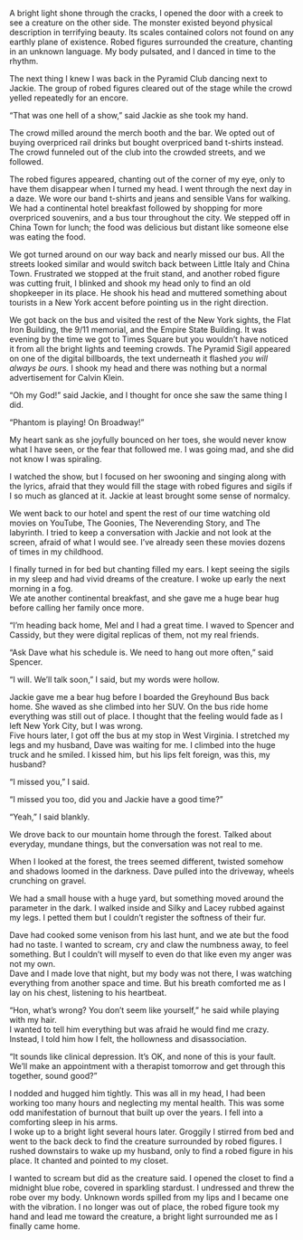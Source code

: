A bright light shone through the cracks, I opened the door with a creek to see a creature on the other side. The monster existed beyond physical description in terrifying beauty. Its scales contained colors not found on any earthly plane of existence. Robed figures surrounded the creature, chanting in an unknown language. My body pulsated, and I danced in time to the rhythm.

The next thing I knew I was back in the Pyramid Club dancing next to Jackie. The group of robed figures cleared out of the stage while the crowd yelled repeatedly for an encore.

“That was one hell of a show,” said Jackie as she took my hand.

The crowd milled around the merch booth and the bar. We opted out of buying overpriced rail drinks but bought overpriced band t-shirts instead. The crowd funneled out of the club into the crowded streets, and we followed.

The robed figures appeared, chanting out of the corner of my eye, only to have them disappear when I turned my head. I went through the next day in a daze. We wore our band t-shirts and jeans and sensible Vans for walking. We had a continental hotel breakfast followed by shopping for more overpriced souvenirs, and a bus tour throughout the city. We stepped off in China Town for lunch; the food was delicious but distant like someone else was eating the food.

We got turned around on our way back and nearly missed our bus. All the streets looked similar and would switch back between Little Italy and China Town. Frustrated we stopped at the fruit stand, and another robed figure was cutting fruit, I blinked and shook my head only to find an old shopkeeper in its place. He shook his head and muttered something about tourists in a New York accent before pointing us in the right direction.

We got back on the bus and visited the rest of the New York sights, the Flat Iron Building, the 9/11 memorial, and the Empire State Building. It was evening by the time we got to Times Square but you wouldn’t have noticed it from all the bright lights and teeming crowds. The Pyramid Sigil appeared on one of the digital billboards, the text underneath it flashed *you will always be ours.* I shook my head and there was nothing but a normal advertisement for Calvin Klein.

“Oh my God!” said Jackie, and I thought for once she saw the same thing I did. 

“Phantom is playing! On Broadway!”

My heart sank as she joyfully bounced on her toes, she would never know what I have seen, or the fear that followed me. I was going mad, and she did not know I was spiraling.

I watched the show, but I focused on her swooning and singing along with the lyrics, afraid that they would fill the stage with robed figures and sigils if I so much as glanced at it. Jackie at least brought some sense of normalcy.

We went back to our hotel and spent the rest of our time watching old movies on YouTube, The Goonies, The Neverending Story, and The labyrinth. I tried to keep a conversation with Jackie and not look at the screen, afraid of what I would see. I’ve already seen these movies dozens of times in my childhood.

I finally turned in for bed but chanting filled my ears. I kept seeing the sigils in my sleep and had vivid dreams of the creature. I woke up early the next morning in a fog.  
We ate another continental breakfast, and she gave me a huge bear hug before calling her family once more.

“I’m heading back home, Mel and I had a great time. I waved to Spencer and Cassidy, but they were digital replicas of them, not my real friends.

“Ask Dave what his schedule is. We need to hang out more often,” said Spencer.

“I will. We’ll talk soon,” I said, but my words were hollow.

Jackie gave me a bear hug before I boarded the Greyhound Bus back home. She waved as she climbed into her SUV. On the bus ride home everything was still out of place. I thought that the feeling would fade as I left New York City, but I was wrong.  
Five hours later, I got off the bus at my stop in West Virginia. I stretched my legs and my husband, Dave was waiting for me. I climbed into the huge truck and he smiled. I kissed him, but his lips felt foreign, was this, my husband?

“I missed you,” I said.

“I missed you too, did you and Jackie have a good time?”

“Yeah,” I said blankly.

We drove back to our mountain home through the forest. Talked about everyday, mundane things, but the conversation was not real to me.

When I looked at the forest, the trees seemed different, twisted somehow and shadows loomed in the darkness. Dave pulled into the driveway, wheels crunching on gravel.

We had a small house with a huge yard, but something moved around the parameter in the dark. I walked inside and Silky and Lacey rubbed against my legs. I petted them but I couldn’t register the softness of their fur.

Dave had cooked some venison from his last hunt, and we ate but the food had no taste. I wanted to scream, cry and claw the numbness away, to feel something. But I couldn’t will myself to even do that like even my anger was not my own.  
Dave and I made love that night, but my body was not there, I was watching everything from another space and time. But his breath comforted me as I lay on his chest, listening to his heartbeat.

“Hon, what’s wrong? You don’t seem like yourself,” he said while playing with my hair.  
I wanted to tell him everything but was afraid he would find me crazy. Instead, I told him how I felt, the hollowness and disassociation.

“It sounds like clinical depression. It’s OK, and none of this is your fault. We’ll make an appointment with a therapist tomorrow and get through this together, sound good?”

I nodded and hugged him tightly. This was all in my head, I had been working too many hours and neglecting my mental health. This was some odd manifestation of burnout that built up over the years. I fell into a comforting sleep in his arms.  
I woke up to a bright light several hours later. Groggily I stirred from bed and went to the back deck to find the creature surrounded by robed figures. I rushed downstairs to wake up my husband, only to find a robed figure in his place. It chanted and pointed to my closet.

I wanted to scream but did as the creature said. I opened the closet to find a midnight blue robe, covered in sparkling stardust. I undressed and threw the robe over my body. Unknown words spilled from my lips and I became one with the vibration. I no longer was out of place, the robed figure took my hand and lead me toward the creature, a bright light surrounded me as I finally came home.